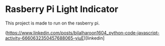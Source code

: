 # Rasberry Pi Light Indicator

This project is made to run on the rasberry pi.

(https://www.linkedin.com/posts/bilalharoon1604_python-code-javascript-activity-6660632350457688065-yjuE)[linkedin]
